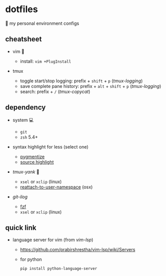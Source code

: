 # dotfiles

:wrench: my personal environment configs


## cheatsheet

+ vim :notebook:

    + install: `vim +PlugInstall`

+ tmux

    + toggle start/stop logging: prefix + `shift` + `p` (*tmux-logging*)
    + save complete pane history: prefix + `alt` + `shift` + `p` (*tmux-logging*)
    + search: prefix + `/` (*tmux-copycat*)


## dependency

+ system :computer:

    + `git`
    + `zsh` 5.4+

+ syntax highlight for less (select one)

    + [pygmentize](http://pygments.org/docs/cmdline/)
    + [source highlight](https://www.gnu.org/software/src-highlite/)

+ *tmux-yank* :paperclip:

    + `xsel` or `xclip` (linux)
    + [reattach-to-user-namespace](https://github.com/ChrisJohnsen/tmux-MacOSX-pasteboard) (osx)

+ *git-ilog*

    + [fzf](http://zsh.sourceforge.net/)
    + `xsel` or `xclip` (linux)


## quick link

- language server for vim (from *vim-lsp*)

    + https://github.com/prabirshrestha/vim-lsp/wiki/Servers
    + for python

        ```sh
        pip install python-language-server
        ```
